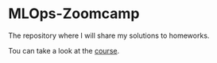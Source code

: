 # MLOps-Zoomcamp

The repository where I will share my solutions to homeworks.

Tou can take a look at the [course](https://github.com/DataTalksClub/mlops-zoomcamp).
